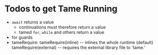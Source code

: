Todos to get Tame Running
=========================

 * `await` returns a value
   * continuations must therefore return a value
   * tamed `for`, `while` and others return a value
 * for guards
 * tameRequire:
    tameRequire(inline) -- inlines the whole runtime (default)
    tameRequire(external) -- requires the external library file to 'tame.'

   


